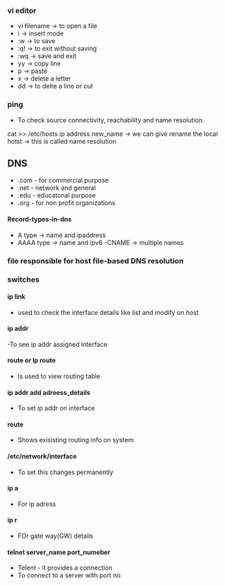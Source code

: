 

### vi editor
- vi filename -> to open a file
- i -> insert mode
- :w -> to save
- :q! -> to exit without saving
- :wq -> save and exit
- yy -> copy line
- p -> paste 
- x -> delete a letter
- dd -> to delte a line  or cut

### ping
- To check source connectivity, reachability and name resolution.

cat >> /etc/hosts
ip address new_name
-> we can give rename the local hotst
-> this is called name resolution


## DNS
- .com - for commercial purpose
 - .net - network and general
 - .edu - educatonal purpose
 - .org - for non profit organizations
 #### Record-types-in-dns
 - A type -> name and ipaddress
 - AAAA type -> name and ipv6
 -CNAME -> multiple names

 ### file responsible for host file-based DNS resolution

 ### switches
 #### ip link
 - used to check the interface details like list and modify on host
 #### ip addr 
 -To see ip addr assigned interface
 #### route or Ip route 
 - Is used to view routing table

 #### ip addr add adreess_details
 - To set ip addr on interface
 #### route
 - Shows exisisting routing info on system

 #### /etc/network/interface
 - To set this changes permanently

  #### ip a
  - For ip adress
   #### ip r
   - FOr gate way(GW) details
   #### telnet server_name port_numeber
   - Telent - it provides a connection 
   - To connect to a server with port no

